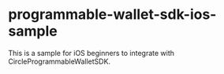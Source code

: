 # programmable-wallet-sdk-ios-sample
This is a sample for iOS beginners to integrate with CircleProgrammableWalletSDK.
